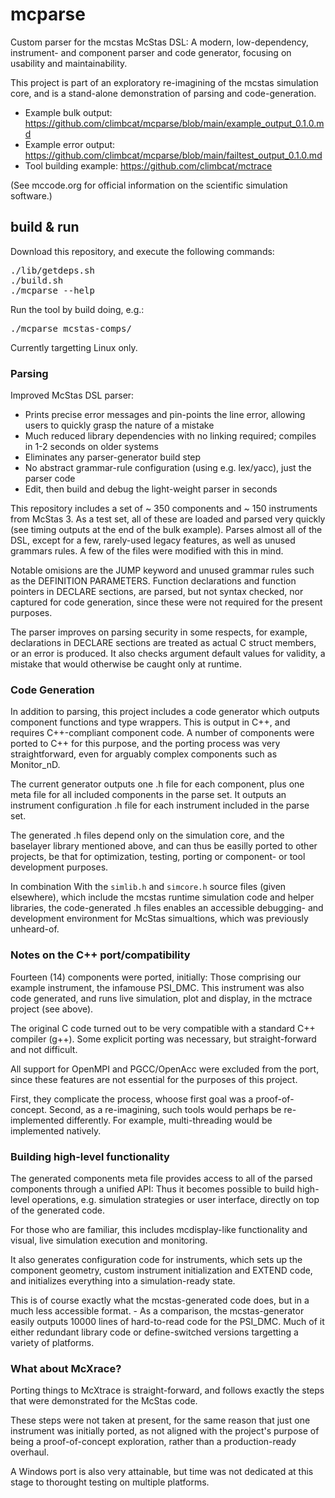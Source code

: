 # mcparse

Custom parser for the mcstas McStas DSL: A modern, low-dependency, instrument- and component 
parser and code generator, focusing on usability and maintainability.

This project is part of an exploratory re-imagining of the mcstas simulation
core, and is a stand-alone demonstration of parsing and code-generation.

- Example bulk output: https://github.com/climbcat/mcparse/blob/main/example_output_0.1.0.md
- Example error output: https://github.com/climbcat/mcparse/blob/main/failtest_output_0.1.0.md
- Tool building example: https://github.com/climbcat/mctrace

(See mccode.org for official information on the scientific simulation software.)

## build & run

Download this repository, and execute the following commands: 

<pre>
./lib/getdeps.sh
./build.sh
./mcparse --help
</pre>

Run the tool by build doing, e.g.: 

<pre>
./mcparse mcstas-comps/
</pre>

Currently targetting Linux only.

### Parsing

Improved McStas DSL parser:

- Prints precise error messages and pin-points the line error, allowing users to quickly grasp the nature of a mistake
- Much reduced library dependencies with no linking required; compiles in 1-2 seconds on older systems
- Eliminates any parser-generator build step
- No abstract grammar-rule configuration (using e.g. lex/yacc), just the parser code
- Edit, then build and debug the light-weight parser in seconds

This repository includes a set of ~ 350 components and ~ 150 instruments from McStas 3.
As a test set, all of these are loaded and parsed very quickly (see timing outputs at the end of the bulk example).
Parses almost all of the DSL, except for a few, rarely-used legacy features,
as well as unused grammars rules. A few of the files were modified with this in mind.

Notable omisions are the JUMP keyword and unused grammar rules such as the DEFINITION PARAMETERS.
Function declarations and function pointers in DECLARE sections, are parsed,
but not syntax checked, nor captured for code generation, since these were not required for the 
present purposes.

The parser improves on parsing security in some respects, for example, declarations 
in DECLARE sections are treated as actual C struct members, or an error is produced.
It also checks argument default values for validity, a mistake that would otherwise
be caught only at runtime.

### Code Generation

In addition to parsing, this project includes a code generator which outputs component
functions and type wrappers. This is output in C++, and requires C++-compliant component code.
A number of components were ported to C++ for this purpose, and the porting process was 
very straightforward, even for arguably complex components such as Monitor_nD.

The current generator outputs one .h file for each component, plus one meta file for all
included components in the parse set. It outputs an instrument configuration .h file
for each instrument included in the parse set.

The generated .h files depend only on the simulation core, and the baselayer library
mentioned above, and can thus be easilly ported to other projects, be that for optimization,
testing, porting or component- or tool development purposes.

In combination With the <code>simlib.h</code> and <code>simcore.h</code> source files
(given elsewhere), which include the mcstas runtime simulation code and 
helper libraries, the code-generated .h files enables an accessible debugging- and development
environment for McStas simualtions, which was previously unheard-of.

### Notes on the C++ port/compatibility

Fourteen (14) components were ported, initially: Those comprising our example
instrument, the infamouse PSI_DMC. This instrument was also code generated, and runs live
simulation, plot and display, in the mctrace project (see above).

The original C code turned out to be very compatible with a standard C++ compiler (g++).
Some explicit porting was necessary, but  straight-forward and not
difficult.

All support for OpenMPI and PGCC/OpenAcc were excluded from the port, since these features
are not essential for the purposes of this project.

First, they complicate the process, whoose first goal was a proof-of-concept. Second,
as a re-imagining, such tools would perhaps be re-implemented differently. For example, 
multi-threading would be implemented natively.

### Building high-level functionality

The generated components meta file provides access to all of the parsed components 
through a unified API: Thus it becomes possible to build high-level operations, 
e.g. simulation strategies or user interface, directly on top of the generated 
code.

For those who are familiar, this includes mcdisplay-like functionality and visual,
live simulation execution and monitoring.

It also generates configuration code for instruments, which sets up the component geometry,
custom instrument initialization and EXTEND code, and initializes everything into a
simulation-ready state.

This is of course exactly what the mcstas-generated code does, but in a much less
accessible format. - As a comparison, the mcstas-generator easily outputs 10000
lines of hard-to-read code for the PSI_DMC. Much of it either redundant library code
or define-switched versions targetting a variety of platforms.

### What about McXrace?

Porting things to McXtrace is straight-forward, and follows exactly the steps that
were demonstrated for the McStas code.

These steps were not taken at present, for the same reason that just one instrument
was initially ported, as not aligned with the project's purpose of being a proof-of-concept
exploration, rather than a production-ready overhaul.

A Windows port is also very attainable, but time was not dedicated at this stage to
thorought testing on multiple platforms.
